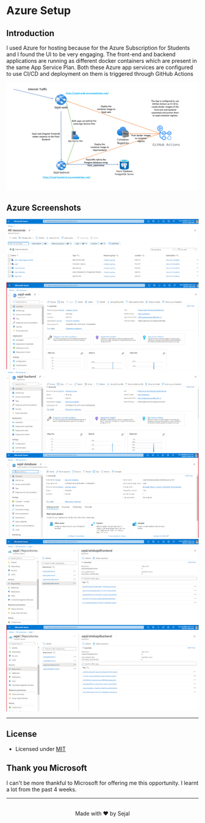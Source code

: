 # Azure Setup

## Introduction
I used Azure for hosting because for the Azure Subscription for Students and I found the UI to be very engaging. The front-end and backend applications are running as different docker containers which are present in the same App Service Plan. Both these Azure app services are configured to use CI/CD and deployment on them is triggered through GitHub Actions

![](images/system_design.png)

## Azure Screenshots
![](images/sejal_azure.png)
![](images/azure_frontend.png)
![](images/azure_backend.png)
![](images/azure_db.png)
![](images/azure_reg_frontend.png)
![](images/azure_reg_backend.png)

<hr />

## License
- Licensed under [MIT](https://github.com/octajune/att-sejal/blob/main/LICENSE)

## Thank you Microsoft
I can't be more thankful to Microsoft for offering me this opportunity. I learnt a lot from the past 4 weeks.

<hr /><br />
<center>Made with ❤️ by Sejal</center>
